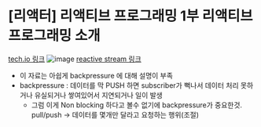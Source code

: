 # [리액터] 리액티브 프로그래밍 1부 리액티브 프로그래밍 소개

[tech.io 링크](https://tech.io/playgrounds/929/reactive-programming-with-reactor-3/Intro)
![image](https://github.com/rlarudgkswkd/ReactivecProgrammingStudy/assets/48428850/b88fe3b3-01fc-47d4-9287-866b1faa6265)
[reactive stream 링크](https://github.com/reactive-streams/reactive-streams-jvm)

- 이 자료는 아쉽게 backpressure 에 대해 설명이 부족
- backpressure : 데이터를 막 PUSH 하면 subscriber가 뻑나서 데이터 처리 못하거나 유실되거나 쌓여있어서 지연되거나 일이 발생
  - 그럼 이게 Non blocking 하다고 볼수 없기에 backpressure가 중요한것. pull/push -> 데이터를 몇개만 달라고 요청하는 행위(조절)
